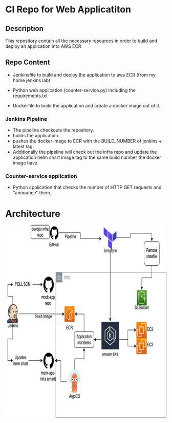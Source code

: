 # CI  Repo for Web Applicatiton

## Description 
This repository contain all the necessary resources in order to build and deploy an application into AWS ECR

## Repo Content 
* Jenkinsfile to build and deploy the application to aws ECR (from my home jenkins lab) 

* Python web application (counter-service.py) including the requirements.txt

* Dockerfile to build the application and create a docker image out of it. 

### Jenkins Pipeline <br>
- The pipeline  checkouts the repository. <br>
- builds the application. <br>
- pushes the docker image to ECR with the BUILD_NUMBER of jenkins + latest tag. <br>
- Additionally the pipeline will check out the infra repo and update the application helm chart image.tag to the same build number the docker image have.

### Counter-service application
- Python application that checks the number of HTTP GET requests and "announce" them.

# Architecture 


  <img src="mock-app-arch.png" alt="alt text" width="800" height="600"> <br>